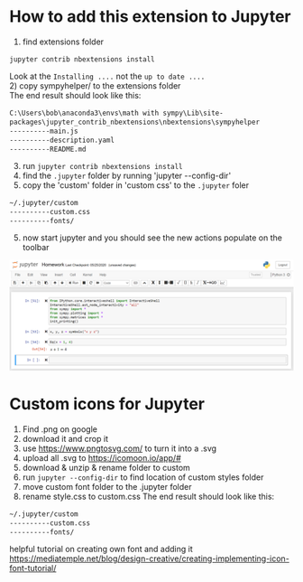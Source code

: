 
# How to add this extension to Jupyter
1) find extensions folder
```
jupyter contrib nbextensions install
```
Look at the `Installing ....` not the `up to date ....`  
2) copy sympyhelper/ to the extensions folder  
The end result should look like this:
```
C:\Users\bob\anaconda3\envs\math with sympy\Lib\site-packages\jupyter_contrib_nbextensions\nbextensions\sympyhelper
----------main.js
----------description.yaml
----------README.md
```
3) run `jupyter contrib nbextensions install`
3) find the `.jupyter` folder by running 'jupyter --config-dir'
4) copy the 'custom' folder in 'custom css' to the `.jupyter` foler
```
~/.jupyter/custom
----------custom.css
----------fonts/
```
5) now start jupyter and you should see the new actions populate on the toolbar

![img](version1.PNG)


# Custom icons for Jupyter
1) Find .png on google
2) download it and crop it
3) use https://www.pngtosvg.com/ to turn it into a .svg
4) upload all .svg to https://icomoon.io/app/#
5) download & unzip & rename folder to custom
6) run `jupyter --config-dir` to find location of custom styles folder
7) move custom font folder to the .jupyter folder
8) rename style.css to custom.css
The end result should look like this:
```
~/.jupyter/custom
----------custom.css
----------fonts/
```

helpful tutorial on creating own font and adding it
https://mediatemple.net/blog/design-creative/creating-implementing-icon-font-tutorial/

